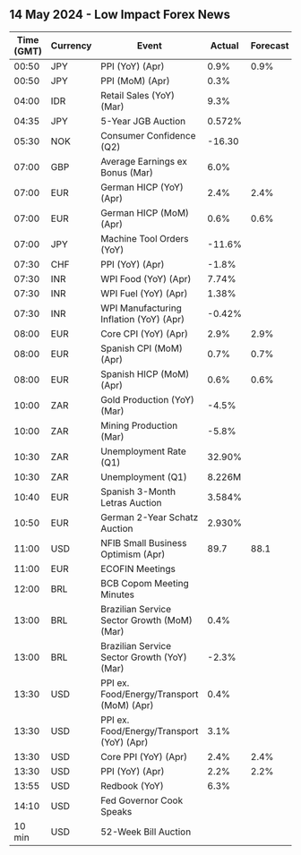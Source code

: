 ## 14 May 2024 - Low Impact Forex News

| Time (GMT) | Currency | Event | Actual | Forecast | Previous |
|------|----------|-------|--------|----------|----------|
| 00:50 | JPY | PPI (YoY) (Apr) | 0.9% | 0.9% | 0.9% |
| 00:50 | JPY | PPI (MoM) (Apr) | 0.3% |  | 0.2% |
| 04:00 | IDR | Retail Sales (YoY) (Mar) | 9.3% |  | 6.4% |
| 04:35 | JPY | 5-Year JGB Auction | 0.572% |  | 0.404% |
| 05:30 | NOK | Consumer Confidence (Q2) | -16.30 |  | -24.20 |
| 07:00 | GBP | Average Earnings ex Bonus (Mar) | 6.0% |  | 6.0% |
| 07:00 | EUR | German HICP (YoY) (Apr) | 2.4% | 2.4% | 2.3% |
| 07:00 | EUR | German HICP (MoM) (Apr) | 0.6% | 0.6% | 0.6% |
| 07:00 | JPY | Machine Tool Orders (YoY) | -11.6% |  | -8.5% |
| 07:30 | CHF | PPI (YoY) (Apr) | -1.8% |  | -2.1% |
| 07:30 | INR | WPI Food (YoY) (Apr) | 7.74% |  | 6.88% |
| 07:30 | INR | WPI Fuel (YoY) (Apr) | 1.38% |  | -0.77% |
| 07:30 | INR | WPI Manufacturing Inflation (YoY) (Apr) | -0.42% |  | -0.85% |
| 08:00 | EUR | Core CPI (YoY) (Apr) | 2.9% | 2.9% | 3.3% |
| 08:00 | EUR | Spanish CPI (MoM) (Apr) | 0.7% | 0.7% | 0.8% |
| 08:00 | EUR | Spanish HICP (MoM) (Apr) | 0.6% | 0.6% | 1.4% |
| 10:00 | ZAR | Gold Production (YoY) (Mar) | -4.5% |  | -5.0% |
| 10:00 | ZAR | Mining Production (Mar) | -5.8% |  | 10.3% |
| 10:30 | ZAR | Unemployment Rate (Q1) | 32.90% |  | 32.10% |
| 10:30 | ZAR | Unemployment (Q1) | 8.226M |  | 7.895M |
| 10:40 | EUR | Spanish 3-Month Letras Auction | 3.584% |  | 3.597% |
| 10:50 | EUR | German 2-Year Schatz Auction | 2.930% |  | 2.910% |
| 11:00 | USD | NFIB Small Business Optimism (Apr) | 89.7 | 88.1 | 88.5 |
| 11:00 | EUR | ECOFIN Meetings |  |  |  |
| 12:00 | BRL | BCB Copom Meeting Minutes |  |  |  |
| 13:00 | BRL | Brazilian Service Sector Growth (MoM) (Mar) | 0.4% |  | -0.9% |
| 13:00 | BRL | Brazilian Service Sector Growth (YoY) (Mar) | -2.3% |  | 2.4% |
| 13:30 | USD | PPI ex. Food/Energy/Transport (MoM) (Apr) | 0.4% |  | 0.2% |
| 13:30 | USD | PPI ex. Food/Energy/Transport (YoY) (Apr) | 3.1% |  | 2.8% |
| 13:30 | USD | Core PPI (YoY) (Apr) | 2.4% | 2.4% | 2.1% |
| 13:30 | USD | PPI (YoY) (Apr) | 2.2% | 2.2% | 1.8% |
| 13:55 | USD | Redbook (YoY) | 6.3% |  | 6.0% |
| 14:10 | USD | Fed Governor Cook Speaks |  |  |  |
| 10 min | USD | 52-Week Bill Auction |  |  | 4.915% |

